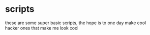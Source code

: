 # scripts
these are some super basic scripts, the hope is to one day make cool hacker ones that make me look cool
